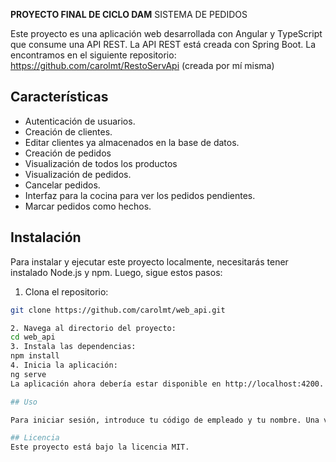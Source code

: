 **PROYECTO FINAL DE CICLO DAM**
SISTEMA DE PEDIDOS

Este proyecto es una aplicación web desarrollada con Angular y TypeScript que consume una API REST.
La API REST está creada con Spring Boot. La encontramos en el siguiente repositorio: 
https://github.com/carolmt/RestoServApi (creada por mí misma)

## Características

- Autenticación de usuarios.
- Creación de clientes.
- Editar clientes ya almacenados en la base de datos.
- Creación de pedidos
- Visualización de todos los productos
- Visualización de pedidos.
- Cancelar pedidos.
- Interfaz para la cocina para ver los pedidos pendientes.
- Marcar pedidos como hechos.

## Instalación

Para instalar y ejecutar este proyecto localmente, necesitarás tener instalado Node.js y npm. Luego, sigue estos pasos:

1. Clona el repositorio:
```bash
git clone https://github.com/carolmt/web_api.git

2. Navega al directorio del proyecto:
cd web_api
3. Instala las dependencias:
npm install
4. Inicia la aplicación:
ng serve
La aplicación ahora debería estar disponible en http://localhost:4200.

## Uso

Para iniciar sesión, introduce tu código de empleado y tu nombre. Una vez autenticado, podrás ver y gestionar los pedidos.

## Licencia
Este proyecto está bajo la licencia MIT.
